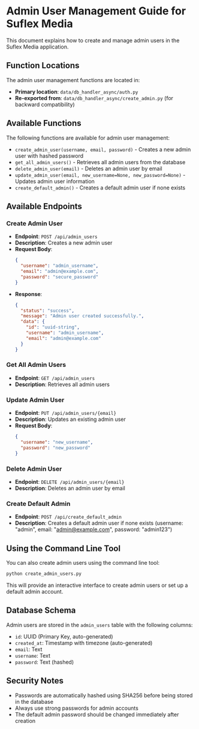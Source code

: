# Admin User Management Guide for Suflex Media

This document explains how to create and manage admin users in the Suflex Media application.

## Function Locations

The admin user management functions are located in:
- **Primary location**: `data/db_handler_async/auth.py`
- **Re-exported from**: `data/db_handler_async/create_admin.py` (for backward compatibility)

## Available Functions

The following functions are available for admin user management:

- `create_admin_user(username, email, password)` - Creates a new admin user with hashed password
- `get_all_admin_users()` - Retrieves all admin users from the database
- `delete_admin_user(email)` - Deletes an admin user by email
- `update_admin_user(email, new_username=None, new_password=None)` - Updates admin user information
- `create_default_admin()` - Creates a default admin user if none exists

## Available Endpoints

### Create Admin User
- **Endpoint**: `POST /api/admin_users`
- **Description**: Creates a new admin user
- **Request Body**:
  ```json
  {
    "username": "admin_username",
    "email": "admin@example.com",
    "password": "secure_password"
  }
  ```
- **Response**:
  ```json
  {
    "status": "success",
    "message": "Admin user created successfully.",
    "data": {
      "id": "uuid-string",
      "username": "admin_username",
      "email": "admin@example.com"
    }
  }
  ```

### Get All Admin Users
- **Endpoint**: `GET /api/admin_users`
- **Description**: Retrieves all admin users

### Update Admin User
- **Endpoint**: `PUT /api/admin_users/{email}`
- **Description**: Updates an existing admin user
- **Request Body**:
  ```json
  {
    "username": "new_username",
    "password": "new_password"
  }
  ```

### Delete Admin User
- **Endpoint**: `DELETE /api/admin_users/{email}`
- **Description**: Deletes an admin user by email

### Create Default Admin
- **Endpoint**: `POST /api/create_default_admin`
- **Description**: Creates a default admin user if none exists (username: "admin", email: "admin@example.com", password: "admin123")

## Using the Command Line Tool

You can also create admin users using the command line tool:

```bash
python create_admin_users.py
```

This will provide an interactive interface to create admin users or set up a default admin account.

## Database Schema

Admin users are stored in the `admin_users` table with the following columns:
- `id`: UUID (Primary Key, auto-generated)
- `created_at`: Timestamp with timezone (auto-generated)
- `email`: Text
- `username`: Text
- `password`: Text (hashed)

## Security Notes

- Passwords are automatically hashed using SHA256 before being stored in the database
- Always use strong passwords for admin accounts
- The default admin password should be changed immediately after creation